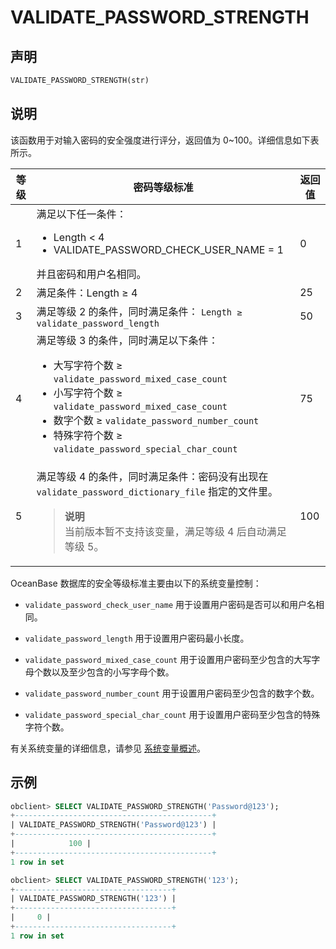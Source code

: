# VALIDATE_PASSWORD_STRENGTH

## 声明

```sql
VALIDATE_PASSWORD_STRENGTH(str)
```

## 说明

该函数用于对输入密码的安全强度进行评分，返回值为 0\~100。详细信息如下表所示。

| 等级 |        密码等级标准         | 返回值 |
|----|---------------------------------------------------------------------------------------------------------------------------------------------------------------------------------------------------------------------------------------------------------------------------------------------------------------------------------------------------------------------------------------------------|-----|
| 1  | 满足以下任一条件： <ul><li>Length \< 4</li><li> VALIDATE_PASSWORD_CHECK_USER_NAME = 1</li></ul> 并且密码和用户名相同。           | 0   |
| 2  | 满足条件：Length ≥ 4       | 25  |
| 3  | 满足等级 2 的条件，同时满足条件： `Length ≥ validate_password_length`          | 50  |
| 4  | 满足等级 3 的条件，同时满足以下条件： <ul><li>大写字符个数 ≥ `validate_password_mixed_case_count`</li><li> 小写字符个数 ≥ `validate_password_mixed_case_count`   </li><li> 数字个数 ≥ `validate_password_number_count`   </li><li> 特殊字符个数 ≥ `validate_password_special_char_count`  </li></ul>  | 75  |
| 5  | 满足等级 4 的条件，同时满足条件：密码没有出现在 `validate_password_dictionary_file` 指定的文件里。 <blockquote>**说明** </br>当前版本暂不支持该变量，满足等级 4 后自动满足等级 5。</blockquote>  | 100 |

OceanBase 数据库的安全等级标准主要由以下的系统变量控制：

* `validate_password_check_user_name` 用于设置用户密码是否可以和用户名相同。

* `validate_password_length` 用于设置用户密码最小长度。

* `validate_password_mixed_case_count` 用于设置用户密码至少包含的大写字母个数以及至少包含的小写字母个数。

* `validate_password_number_count` 用于设置用户密码至少包含的数字个数。

* `validate_password_special_char_count` 用于设置用户密码至少包含的特殊字符个数。

有关系统变量的详细信息，请参见 [系统变量概述](../../../../100.users-guide/1200.reference-guide/200.system-variables/100.overview-of-system-variables.md)。

## 示例

```sql
obclient> SELECT VALIDATE_PASSWORD_STRENGTH('Password@123');
+--------------------------------------------+
| VALIDATE_PASSWORD_STRENGTH('Password@123') |
+--------------------------------------------+
|            100 |
+--------------------------------------------+
1 row in set

obclient> SELECT VALIDATE_PASSWORD_STRENGTH('123');
+-----------------------------------+
| VALIDATE_PASSWORD_STRENGTH('123') |
+-----------------------------------+
|     0 |
+-----------------------------------+
1 row in set
```
